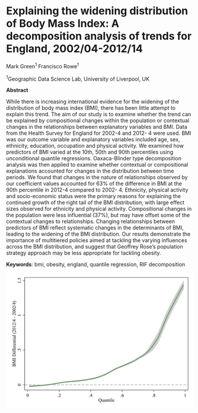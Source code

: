 # Explaining the widening distribution of Body Mass Index: A decomposition analysis of trends for England, 2002/04-2012/14
Mark Green<sup>1</sup>
Francisco Rowe<sup>1</sup>

<sup>1</sup>Geographic Data Science Lab, University of Liverpool, UK

**Abstract**

While there is increasing international evidence for the widening of the
distribution of body mass index (BMI), there has been little attempt to
explain this trend. The aim of our study is to examine whether the trend
can be explained by compositional changes within the population or
contextual changes in the relationships between explanatory variables
and BMI. Data from the Health Survey for England for 2002-4 and 2012-
4 were used. BMI was our outcome variable and explanatory variables
included age, sex, ethnicity, education, occupation and physical activity.
We examined how predictors of BMI varied at the 10th, 50th and 90th
percentiles using unconditional quantile regressions. Oaxaca-Blinder type
decomposition analysis was then applied to examine whether contextual
or compositional explanations accounted for changes in the distribution
between time periods. We found that changes in the nature of
relationships observed by our coefficient values accounted for 63% of
the difference in BMI at the 90th percentile in 2012-4 compared to 2002-
4. Ethnicity, physical activity and socio-economic status were the
primary reasons for explaining the continued growth of the right tail of
the BMI distribution, with large effect sizes observed for ethnicity and
physical activity. Compositional changes in the population were less
influential (37%), but may have offset some of the contextual changes
to relationships. Changing relationships between predictors of BMI reflect
systematic changes in the determinants of BMI, leading to the widening
of the BMI distribution. Our results demonstrate the importance of multitiered
policies aimed at tackling the varying influences across the BMI
distribution, and suggest that Geoffrey Rose’s population strategy
approach may be less appropriate for tackling obesity.

**Keywords**: bmi, obesity, england, quantile regression, RIF decomposition

![Differences across the BMI distribution, 2002/4 - 2012/4](figure/bmiDiff_qplot.png)


